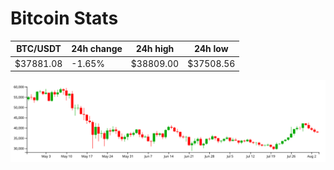 # Bitcoin Stats

BTC/USDT|24h change|24h high|24h low|
|---|---|---|---|
|$37881.08|-1.65%|$38809.00|$37508.56|

<img src="./chart.svg">
